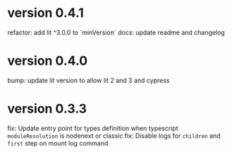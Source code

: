 # version 0.4.1
refactor: add lit ^3.0.0 to ´minVersion´
docs: update readme and changelog

# version 0.4.0
bump: update lit version to allow lit 2 and 3 and cypress

# version 0.3.3
fix: Update entry point for types definition when typescript `moduleResolution` is nodenext or classic
fix: Disable logs for `children` and `first` step on mount log command
